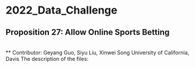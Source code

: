 # 2022_Data_Challenge
## Proposition 27: Allow Online Sports Betting
<br />
** Contributor: Geyang Guo, Siyu Liu, Xinwei Song
University of California, Davis
The description of the files:
